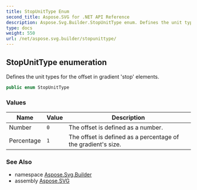 ```yaml
---
title: StopUnitType Enum
second_title: Aspose.SVG for .NET API Reference
description: Aspose.Svg.Builder.StopUnitType enum. Defines the unit types for the offset in gradient stop elements
type: docs
weight: 550
url: /net/aspose.svg.builder/stopunittype/
---
```

## StopUnitType enumeration

Defines the unit types for the offset in gradient 'stop' elements.

```csharp
public enum StopUnitType
```

### Values

| Name | Value | Description |
| --- | --- | --- |
| Number | `0` | The offset is defined as a number. |
| Percentage | `1` | The offset is defined as a percentage of the gradient's size. |

### See Also

* namespace [Aspose.Svg.Builder](../../aspose.svg.builder/)
* assembly [Aspose.SVG](../../)

